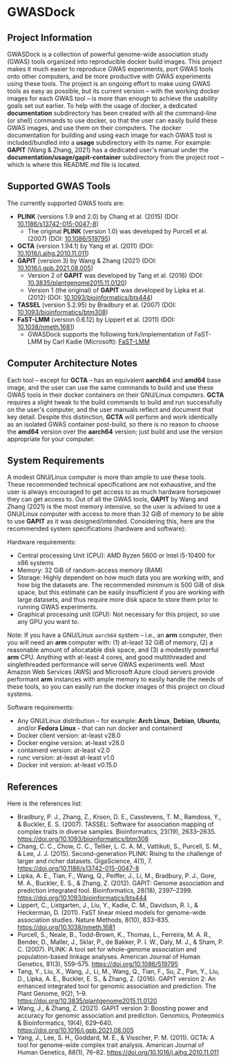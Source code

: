 # GWASDock

## Project Information
GWASDock is a collection of powerful genome-wide association study (GWAS) tools organized into reproducible docker build images. This project makes it much easier to reproduce GWAS experiments, port GWAS tools onto other computers, and be more productive with GWAS experiments using these tools. The project is an ongoing effort to make using GWAS tools as easy as possible, but its current version – with the working docker images for each GWAS tool – is more than enough to achieve the usability goals set out earlier. To help with the usage of docker, a dedicated **documentation** subdirectory has been created with all the command-line (or shell) commands to use docker, so that the user can easily build these GWAS images, and use them on their computers. The docker documentation for building and using each image for each GWAS tool is included/bundled into a **usage** subdirectory with its name. For example: **GAPIT** (Wang & Zhang, 2021) has a dedicated user's manual under the **documentation/usage/gapit-container** subdirectory from the project root – which is where this README.md file is located.

## Supported GWAS Tools
The currently supported GWAS tools are:
- **PLINK** (versions 1.9 and 2.0) by Chang et al. (2015) (DOI: [10.1186/s13742-015-0047-8](https://doi.org/10.1186/s13742-015-0047-8))
	- The original **PLINK** (version 1.0) was developed by Purcell et al. (2007) (DOI: [10.1086/519795](https://doi.org/10.1086/519795))
- **GCTA** (version 1.94.1) by Yang et al. (2011) (DOI: [10.1016/j.ajhg.2010.11.011](https://doi.org/10.1016/j.ajhg.2010.11.011))
- **GAPIT** (version 3) by Wang & Zhang (2021) (DOI: [10.1016/j.gpb.2021.08.005](https://doi.org/10.1016/j.gpb.2021.08.005))
	- Version 2 of **GAPIT** was developed by Tang et al. (2016) (DOI: [10.3835/plantgenome2015.11.0120](https://doi.org/10.3835/plantgenome2015.11.0120))
	- Version 1 (the original) of **GAPIT** was developed by Lipka et al. (2012) (DOI: [10.1093/bioinformatics/bts444](https://doi.org/10.1093/bioinformatics/bts444))
- **TASSEL** (version 5.2.95) by Bradbury et al. (2007) (DOI: [10.1093/bioinformatics/btm308](https://doi.org/10.1093/bioinformatics/btm308))
- **FaST-LMM** (version 0.6.12) by Lippert et al. (2011) (DOI: [10.1038/nmeth.1681](https://doi.org/10.1038/nmeth.1681))
	- GWASDock supports the following fork/implementation of FaST-LMM by Carl Kadie (Microsoft): [FaST-LMM](https://github.com/fastlmm/FaST-LMM)

## Computer Architecture Notes
Each tool – except for **GCTA** – has an equivalent **aarch64** and **amd64** base image, and the user can use the same commands to build and use these GWAS tools in their docker containers on their GNU/Linux computers. **GCTA** requires a slight tweak to the build commands to build and run successfully on the user's computer, and the user manuals reflect and document that key detail. Despite this distinction, **GCTA** will perform and work identically as an isolated GWAS container post-build, so there is no reason to choose the **amd64** version over the **aarch64** version; just build and use the version appropriate for your computer.

## System Requirements
A modest GNU/Linux computer is more than ample to use these tools. These recommended technical specifications are not exhaustive, and the user is always encouraged to get access to as much hardware horsepower they can get access to. Out of all the GWAS tools, **GAPIT** by Wang and Zhang (2021) is the most memory intensive, so the user is advised to use a GNU/Linux computer with access to more than 32 GiB of memory to be able to use **GAPIT** as it was designed/intended. Considering this, here are the recommended system specifications (hardware and software):

Hardware requirements:
- Central processing Unit (CPU): AMD Ryzen 5600 or Intel i5-10400 for x86 systems
- Memory: 32 GiB of random-access memory (RAM)
- Storage: Highly dependent on how much data you are working with, and how big the datasets are. The recommended minimum is 500 GiB of disk space, but this estimate can be easily insufficient if you are working with large datasets, and thus require more disk space to store them prior to running GWAS experiments.
- Graphical processing unit (GPU): Not necessary for this project, so use any GPU you want to.

Note: If you have a GNU/Linux `aarch64` system – i.e., an **arm** computer, then you will need an **arm** computer with: (1) at-least 32 GiB of memory, (2) a reasonable amount of allocatable disk space, and (3) a modestly powerful **arm** CPU. Anything with at-least 4 cores, and good multithreaded and singlethreaded performance will serve GWAS experiments well. Most Amazon Web Services (AWS) and Microsoft Azure cloud servers provide performant **arm** instances with ample memory to easily handle the needs of these tools, so you can easily run the docker images of this project on cloud systems.

Software requirements:
- Any GNU/Linux distribution – for example: **Arch Linux**, **Debian**, **Ubuntu**, and/or **Fedora Linux** - that can run docker and containerd
- Docker client version: at-least v28.0
- Docker engine version: at-least v28.0
- containerd version: at-least v2.0
- runc version: at-least at-least v1.0
- Docker init version: at-least v0.15.0

## References
Here is the references list:
- Bradbury, P. J., Zhang, Z., Kroon, D. E., Casstevens, T. M., Ramdoss, Y., & Buckler, E. S. (2007). TASSEL: Software for association mapping of complex traits in diverse samples. Bioinformatics, 23(19), 2633–2635. https://doi.org/10.1093/bioinformatics/btm308
- Chang, C. C., Chow, C. C., Tellier, L. C. A. M., Vattikuti, S., Purcell, S. M., & Lee, J. J. (2015). Second-generation PLINK: Rising to the challenge of larger and richer datasets. GigaScience, 4(1), 7. https://doi.org/10.1186/s13742-015-0047-8
- Lipka, A. E., Tian, F., Wang, Q., Peiffer, J., Li, M., Bradbury, P. J., Gore, M. A., Buckler, E. S., & Zhang, Z. (2012). GAPIT: Genome association and prediction integrated tool. Bioinformatics, 28(18), 2397–2399. https://doi.org/10.1093/bioinformatics/bts444
- Lippert, C., Listgarten, J., Liu, Y., Kadie, C. M., Davidson, R. I., & Heckerman, D. (2011). FaST linear mixed models for genome-wide association studies. Nature Methods, 8(10), 833–835. https://doi.org/10.1038/nmeth.1681
- Purcell, S., Neale, B., Todd-Brown, K., Thomas, L., Ferreira, M. A. R., Bender, D., Maller, J., Sklar, P., de Bakker, P. I. W., Daly, M. J., & Sham, P. C. (2007). PLINK: A tool set for whole-genome association and population-based linkage analyses. American Journal of Human Genetics, 81(3), 559–575. https://doi.org/10.1086/519795
- Tang, Y., Liu, X., Wang, J., Li, M., Wang, Q., Tian, F., Su, Z., Pan, Y., Liu, D., Lipka, A. E., Buckler, E. S., & Zhang, Z. (2016). GAPIT version 2: An enhanced integrated tool for genomic association and prediction. The Plant Genome, 9(2), 1–9. https://doi.org/10.3835/plantgenome2015.11.0120
- Wang, J., & Zhang, Z. (2021). GAPIT version 3: Boosting power and accuracy for genomic association and prediction. Genomics, Proteomics & Bioinformatics, 19(4), 629–640. https://doi.org/10.1016/j.gpb.2021.08.005
- Yang, J., Lee, S. H., Goddard, M. E., & Visscher, P. M. (2011). GCTA: A tool for genome-wide complex trait analysis. American Journal of Human Genetics, 88(1), 76–82. https://doi.org/10.1016/j.ajhg.2010.11.011